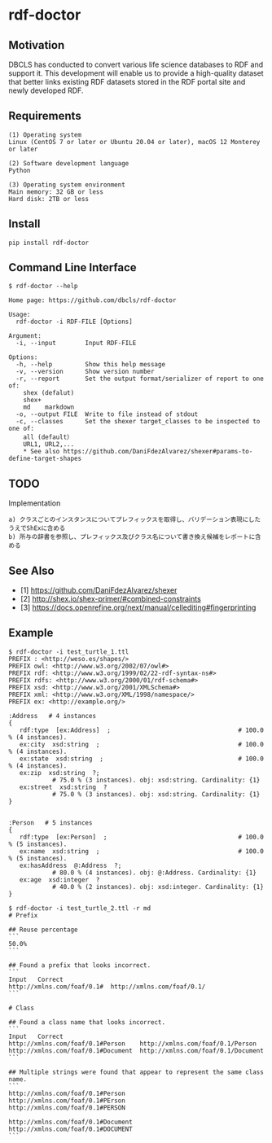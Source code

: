 # rdf-doctor

## Motivation

DBCLS has conducted to convert various life science databases to RDF and support it. This development will enable us to provide a high-quality dataset that better links existing RDF datasets stored in the RDF portal site and newly developed RDF.

## Requirements
```
(1) Operating system
Linux (CentOS 7 or later or Ubuntu 20.04 or later), macOS 12 Monterey or later

(2) Software development language
Python

(3) Operating system environment
Main memory: 32 GB or less
Hard disk: 2TB or less
```
## Install

```
pip install rdf-doctor
```


## Command Line Interface

```
$ rdf-doctor --help

Home page: https://github.com/dbcls/rdf-doctor

Usage:
  rdf-doctor -i RDF-FILE [Options]

Argument:
  -i, --input        Input RDF-FILE

Options:
  -h, --help         Show this help message
  -v, --version      Show version number
  -r, --report       Set the output format/serializer of report to one of:
    shex (defalut)
    shex+
    md    markdown
  -o, --output FILE  Write to file instead of stdout
  -c, --classes      Set the shexer target_classes to be inspected to one of:
    all (default）
    URL1, URL2,...
    * See also https://github.com/DaniFdezAlvarez/shexer#params-to-define-target-shapes
```

## TODO

Implementation

```
a) クラスごとのインスタンスについてプレフィックスを取得し、バリデーション表現にしたうえでShExに含める
b) 所与の辞書を参照し、プレフィックス及びクラス名について書き換え候補をレポートに含める
```


## See Also
- [1] https://github.com/DaniFdezAlvarez/shexer
- [2] http://shex.io/shex-primer/#combined-constraints
- [3] https://docs.openrefine.org/next/manual/cellediting#fingerprinting

## Example

```
$ rdf-doctor -i test_turtle_1.ttl
PREFIX : <http://weso.es/shapes/>
PREFIX owl: <http://www.w3.org/2002/07/owl#>
PREFIX rdf: <http://www.w3.org/1999/02/22-rdf-syntax-ns#>
PREFIX rdfs: <http://www.w3.org/2000/01/rdf-schema#>
PREFIX xsd: <http://www.w3.org/2001/XMLSchema#>
PREFIX xml: <http://www.w3.org/XML/1998/namespace/>
PREFIX ex: <http://example.org/>

:Address   # 4 instances
{
   rdf:type  [ex:Address]  ;                                   # 100.0 % (4 instances).
   ex:city  xsd:string  ;                                      # 100.0 % (4 instances).
   ex:state  xsd:string  ;                                     # 100.0 % (4 instances).
   ex:zip  xsd:string  ?;
            # 75.0 % (3 instances). obj: xsd:string. Cardinality: {1}
   ex:street  xsd:string  ?
            # 75.0 % (3 instances). obj: xsd:string. Cardinality: {1}
}


:Person   # 5 instances
{
   rdf:type  [ex:Person]  ;                                    # 100.0 % (5 instances).
   ex:name  xsd:string  ;                                      # 100.0 % (5 instances).
   ex:hasAddress  @:Address  ?;
            # 80.0 % (4 instances). obj: @:Address. Cardinality: {1}
   ex:age  xsd:integer  ?
            # 40.0 % (2 instances). obj: xsd:integer. Cardinality: {1}
}
```

````
$ rdf-doctor -i test_turtle_2.ttl -r md
# Prefix

## Reuse percentage
```
50.0%
```

## Found a prefix that looks incorrect.
```
Input	Correct
http://xmlns.com/foaf/0.1#	http://xmlns.com/foaf/0.1/
```

# Class

## Found a class name that looks incorrect.
```
Input	Correct
http://xmlns.com/foaf/0.1#Person	http://xmlns.com/foaf/0.1/Person
http://xmlns.com/foaf/0.1#Document	http://xmlns.com/foaf/0.1/Document
```

## Multiple strings were found that appear to represent the same class name.
```
http://xmlns.com/foaf/0.1#Person
http://xmlns.com/foaf/0.1#PErson
http://xmlns.com/foaf/0.1#PERSON

http://xmlns.com/foaf/0.1#Document
http://xmlns.com/foaf/0.1#DOCUMENT
```
````
